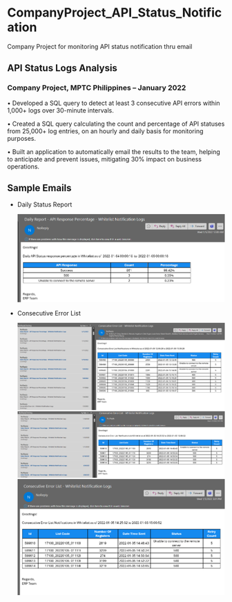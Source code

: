 # CompanyProject_API_Status_Notification
Company Project for monitoring API status notification thru email

## API Status Logs Analysis
### Company Project, MPTC Philippines – January 2022

  •	Developed a SQL query to detect at least 3 consecutive API errors within 1,000+ logs over 30-minute intervals.
  
  •	Created a SQL query calculating the count and percentage of API statuses from 25,000+ log entries, on an hourly and daily basis for monitoring purposes.
  
  •	Built an application to automatically email the results to the team, helping to anticipate and prevent issues, mitigating 30% impact on business operations.

## Sample Emails
  -  Daily Status Report

     ![daily_status_1](images/daily_status_1.PNG)

  -  Consecutive Error List

      ![conse_errors_1](images/conse_errors_1.PNG)
      ![conse_errors_2](images/conse_errors_2.PNG)
      ![conse_errors_3](images/conse_errors_3.PNG)
